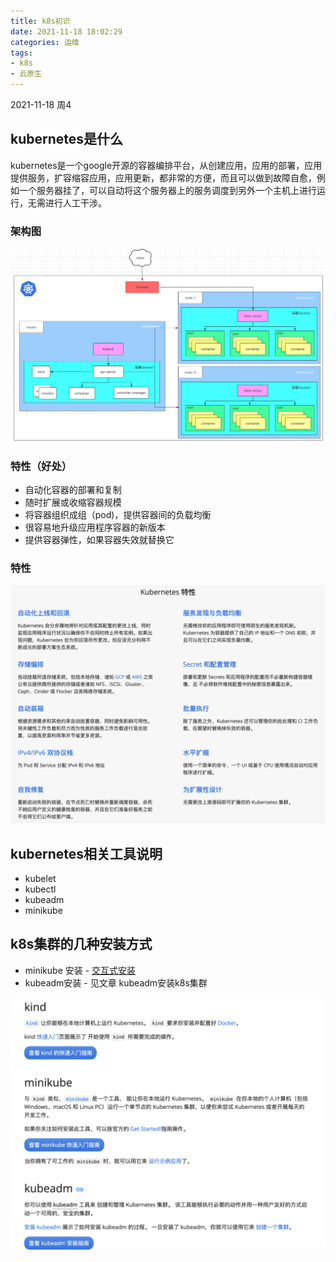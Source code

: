 ```yaml
---
title: k8s初识
date: 2021-11-18 18:02:29
categories: 运维
tags: 
- k8s
- 云原生
---
```

2021-11-18 周4
## kubernetes是什么
kubernetes是一个google开源的容器编排平台，从创建应用，应用的部署，应用提供服务，扩容缩容应用，应用更新，都非常的方便，而且可以做到故障自愈，例如一个服务器挂了，可以自动将这个服务器上的服务调度到另外一个主机上进行运行，无需进行人工干涉。

<!-- more -->

### 架构图

<img src="/mb/images/k8s/struct.png">

### 特性（好处）
* 自动化容器的部署和复制
* 随时扩展或收缩容器规模
* 将容器组织成组（pod)，提供容器间的负载均衡
* 很容易地升级应用程序容器的新版本
* 提供容器弹性，如果容器失效就替换它


### 特性
<img src="/mb/images/k8s/future.png">

## kubernetes相关工具说明
* kubelet
* kubectl
* kubeadm
* minikube


## k8s集群的几种安装方式
* minikube 安装 - [交互式安装](https://kubernetes.io/zh/docs/tutorials/kubernetes-basics/create-cluster/cluster-interactive/)
* kubeadm安装 - 见文章 kubeadm安装k8s集群

<img src="/mb/images/k8s/method.png">

